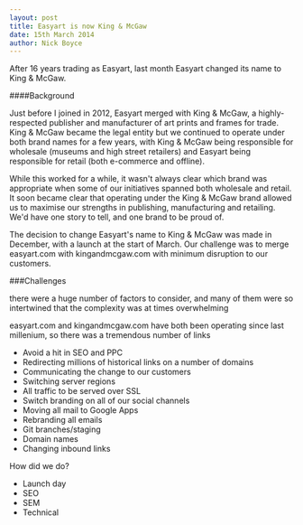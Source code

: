 ```yaml
---
layout: post
title: Easyart is now King & McGaw
date: 15th March 2014
author: Nick Boyce
---
```


After 16 years trading as Easyart, last month Easyart changed its name to King & McGaw.

####Background

Just before I joined in 2012, Easyart merged with King & McGaw, a highly-respected publisher and manufacturer of art prints and frames for trade. King & McGaw became the legal entity but we continued to operate under both brand names for a few years, with King & McGaw being responsible for wholesale (museums and high street retailers) and Easyart being responsible for retail (both e-commerce and offline).

While this worked for a while, it wasn't always clear which brand was appropriate when some of our initiatives spanned both wholesale and retail. It soon became clear that operating under the King & McGaw brand allowed us to maximise our strengths in publishing, manufacturing and retailing. We'd have one story to tell, and one brand to be proud of.

The decision to change Easyart's name to King & McGaw was made in December, with a launch at the start of March. Our challenge was to merge easyart.com with kingandmcgaw.com with minimum disruption to our customers.

###Challenges

there were a huge number of factors to consider, and many of them were so intertwined that the complexity was at times overwhelming

easyart.com and kingandmcgaw.com have both been operating since last millenium, so there was a tremendous number of links


* Avoid a hit in SEO and PPC
* Redirecting millions of historical links on a number of domains
* Communicating the change to our customers
* Switching server regions
* All traffic to be served over SSL
* Switch branding on all of our social channels
* Moving all mail to Google Apps
* Rebranding all emails
* Git branches/staging
* Domain names
* Changing inbound links


How did we do?
* Launch day
* SEO
* SEM
* Technical
